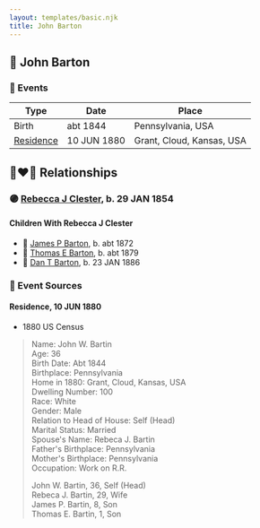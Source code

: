 ```yaml
---
layout: templates/basic.njk
title: John Barton
---
```

## 🔵 John Barton

### 📆 Events

Type | Date | Place
------ | ------ | ------
Birth | abt 1844 | Pennsylvania, USA
[Residence](#event-event-0) | 10 JUN 1880 | Grant, Cloud, Kansas, USA

## 👩‍❤️‍👨 Relationships

### 🟣 [Rebecca J Clester](/people/8/81769008), b. 29 JAN 1854

#### Children With Rebecca J Clester
* 🔵 [James P Barton](/people/6/63115555), b. abt 1872
* 🔵 [Thomas E Barton](/people/1/19666544), b. abt 1879
* 🔵 [Dan T Barton](/people/9/95106328), b. 23 JAN 1886
### 📰 Event Sources

#### <a id="event-event-0"></a> Residence, 10 JUN 1880
* 1880 US Census
>   
  > Name: John W. Bartin  
  > Age: 36  
  > Birth Date: Abt 1844  
  > Birthplace: Pennsylvania  
  > Home in 1880: Grant, Cloud, Kansas, USA  
  > Dwelling Number: 100  
  > Race: White  
  > Gender: Male  
  > Relation to Head of House: Self (Head)  
  > Marital Status: Married  
  > Spouse's Name: Rebeca J. Bartin  
  > Father's Birthplace: Pennsylvania  
  > Mother's Birthplace: Pennsylvania  
  > Occupation: Work on R.R.  
  >   
  > John W. Bartin, 36, Self (Head)  
  > Rebeca J. Bartin, 29, Wife  
  > James P. Bartin, 8, Son  
  > Thomas E. Bartin, 1, Son

